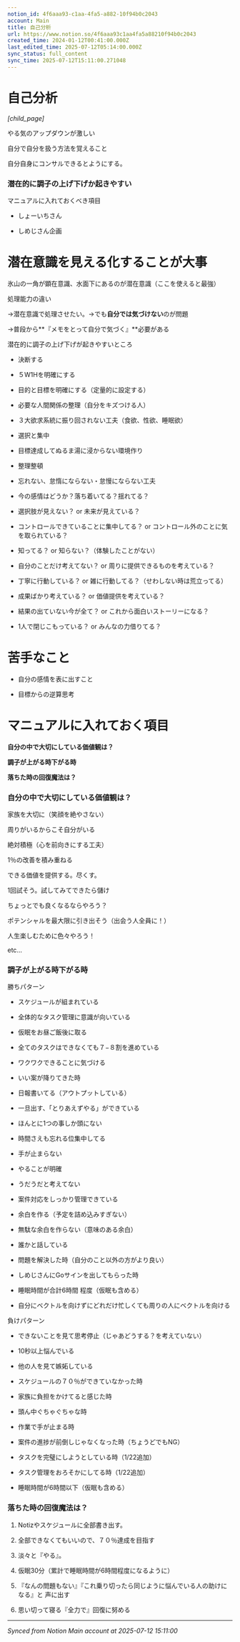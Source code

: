 ```yaml
---
notion_id: 4f6aaa93-c1aa-4fa5-a882-10f94b0c2043
account: Main
title: 自己分析
url: https://www.notion.so/4f6aaa93c1aa4fa5a88210f94b0c2043
created_time: 2024-01-12T00:41:00.000Z
last_edited_time: 2025-07-12T05:14:00.000Z
sync_status: full_content
sync_time: 2025-07-12T15:11:00.271048
---
```


# 自己分析

*[child_page]*

やる気のアップダウンが激しい

自分で自分を扱う方法を覚えること

自分自身にコンサルできるとようにする。

### 潜在的に調子の上げ下げか起きやすい

マニュアルに入れておくべき項目

- しょーいちさん

- しめじさん企画

# 潜在意識を見える化することが大事

氷山の一角が顕在意識、水面下にあるのが潜在意識（ここを使えると最強）

処理能力の違い

→潜在意識で処理させたい。→でも**自分では気づけない**のが問題

→普段から**『メモをとって自分で気づく』**必要がある

潜在的に調子の上げ下げが起きやすいところ

- 決断する

- ５W1Hを明確にする

- 目的と目標を明確にする（定量的に設定する）

- 必要な人間関係の整理（自分をキズつける人）

- ３大欲求系統に振り回されない工夫（食欲、性欲、睡眠欲）

- 選択と集中

- 目標達成してぬるま湯に浸からない環境作り

- 整理整頓

- 忘れない、怠惰にならない・怠慢にならない工夫

- 今の感情はどうか？落ち着いてる？揺れてる？

- 選択肢が見えない？ or 未来が見えている？

- コントロールできていることに集中してる？ or コントロール外のことに気を取られている？

- 知ってる？ or 知らない？（体験したことがない）

- 自分のことだけ考えてない？ or 周りに提供できるものを考えている？

- 丁寧に行動している？ or 雑に行動してる？（せわしない時は荒立ってる）

- 成果ばかり考えている？ or 価値提供を考えている？

- 結果の出ていない今が全て？ or これから面白いストーリーになる？

- 1人で閉じこもっている？ or みんなの力借りてる？

# 苦手なこと

- 自分の感情を表に出すこと

- 目標からの逆算思考

# マニュアルに入れておく項目

**自分の中で大切にしている価値観は？**

**調子が上がる時下がる時**

**落ちた時の回復魔法は？**

### **自分の中で大切にしている価値観は？**

家族を大切に（笑顔を絶やさない）

周りがいるからこそ自分がいる

絶対積極（心を前向きにする工夫）

1％の改善を積み重ねる

できる価値を提供する。尽くす。

1回試そう。試してみてできたら儲け

ちょっとでも良くなるならやろう？

ポテンシャルを最大限に引き出そう（出会う人全員に！）

人生楽しむために色々やろう！

etc…

### **調子が上がる時下がる時**

勝ちパターン

- スケジュールが組まれている

- 全体的なタスク管理に意識が向いている

- 仮眠をお昼ご飯後に取る

- 全てのタスクはできなくても７−８割を進めている

- ワクワクできることに気づける

- いい案が降りてきた時

- 日報書いてる（アウトプットしている）

- 一旦出す、「とりあえずやる」ができている

- ほんとに1つの事しか頭にない

- 時間さえも忘れる位集中してる

- 手が止まらない

- やることが明確

- うだうだと考えてない

- 案件対応をしっかり管理できている

- 余白を作る（予定を詰め込みすぎない）

- 無駄な余白を作らない（意味のある余白）

- 誰かと話している

- 問題を解決した時（自分のこと以外の方がより良い）

- しめじさんにGoサインを出してもらった時

- 睡眠時間が合計6時間 程度（仮眠も含める）

- 自分にベクトルを向けずにどれだけ忙しくても周りの人にベクトルを向ける

負けパターン

- できないことを見て思考停止（じゃあどうする？を考えていない）

- 10秒以上悩んでいる

- 他の人を見て嫉妬している

- スケジュールの７０％ができていなかった時

- 家族に負担をかけてると感じた時

- 頭ん中ぐちゃぐちゃな時

- 作業で手が止まる時

- 案件の進捗が前倒しじゃなくなった時（ちょうどでもNG）

- タスクを完璧にしようとしている時（1/22追加）

- タスク管理をおろそかにしてる時（1/22追加）

- 睡眠時間が6時間以下（仮眠も含める）

### **落ちた時の回復魔法は？**

1. Notizやスケジュールに全部書き出す。

1. 全部できなくてもいいので、７０％達成を目指す

1. 淡々と『やる』。

1. 仮眠30分（累計で睡眠時間が6時間程度になるように）

1. 『なんの問題もない』『これ乗り切ったら同じように悩んでいる人の助けになる』と 声に出す

1. 思い切って寝る『全力で』回復に努める


---

*Synced from Notion Main account at 2025-07-12 15:11:00*
